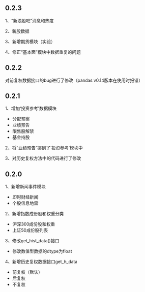 0.2.3
-----------
1、“新浪股吧”消息和热度

2、新股数据

3、新增期货模块（实验）

4、修正“基本面”模块中数据重复的问题





0.2.2
--------
对前复权数据接口的bug进行了修改（pandas v0.14版本在使用时报错）

0.2.1
--------
1、增加‘投资参考’数据模块

- 分配预案
- 业绩预告
- 限售股解禁
- 基金持股


2、将“业绩预告”挪到了‘投资参考’模块中

3、对历史复权方法中的代码进行了修改


0.2.0
--------
1、新增新闻事件模块

- 即时财经新闻
- 个股信息地雷

2、新增指数成份股和权重分类

- 沪深300成份股和权重
- 上证50成份股列表


3、修改get\_hist_data()接口

- 修改数值型数据的dtype为float

4、新增历史复权数据接口get\_h_data

- 前复权（默认）
- 后复权
- 不复权

